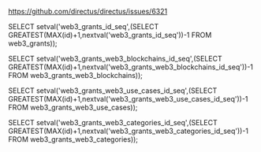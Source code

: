 https://github.com/directus/directus/issues/6321

SELECT setval('web3_grants_id_seq',(SELECT GREATEST(MAX(id)+1,nextval('web3_grants_id_seq'))-1 FROM web3_grants));

SELECT setval('web3_grants_web3_blockchains_id_seq',(SELECT GREATEST(MAX(id)+1,nextval('web3_grants_web3_blockchains_id_seq'))-1 FROM web3_grants_web3_blockchains));

SELECT setval('web3_grants_web3_use_cases_id_seq',(SELECT GREATEST(MAX(id)+1,nextval('web3_grants_web3_use_cases_id_seq'))-1 FROM web3_grants_web3_use_cases));

SELECT setval('web3_grants_web3_categories_id_seq',(SELECT GREATEST(MAX(id)+1,nextval('web3_grants_web3_categories_id_seq'))-1 FROM web3_grants_web3_categories));
